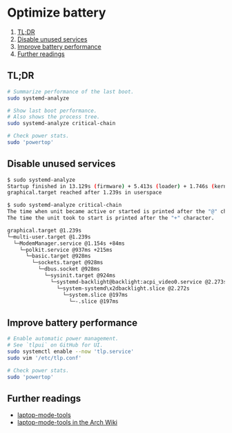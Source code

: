 # Optimize battery

1. [TL;DR](#tldr)
1. [Disable unused services](#disable-unused-services)
1. [Improve battery performance](#improve-battery-performance)
1. [Further readings](#further-readings)

## TL;DR

```sh
# Summarize performance of the last boot.
sudo systemd-analyze

# Show last boot performance.
# Also shows the process tree.
sudo systemd-analyze critical-chain

# Check power stats.
sudo 'powertop'
```

## Disable unused services

```sh
$ sudo systemd-analyze
Startup finished in 13.129s (firmware) + 5.413s (loader) + 1.746s (kernel) + 7.903s (userspace) = 28.192s
graphical.target reached after 1.239s in userspace

$ sudo systemd-analyze critical-chain
The time when unit became active or started is printed after the "@" character.
The time the unit took to start is printed after the "+" character.

graphical.target @1.239s
└─multi-user.target @1.239s
  └─ModemManager.service @1.154s +84ms
    └─polkit.service @937ms +215ms
      └─basic.target @928ms
        └─sockets.target @928ms
          └─dbus.socket @928ms
            └─sysinit.target @924ms
              └─systemd-backlight@backlight:acpi_video0.service @2.273s +8ms
                └─system-systemd\x2dbacklight.slice @2.272s
                  └─system.slice @197ms
                    └─-.slice @197ms
```

## Improve battery performance

```sh
# Enable automatic power management.
# See `tlpui` on GitHub for UI.
sudo systemctl enable --now 'tlp.service'
sudo vim '/etc/tlp.conf'

# Check power stats.
sudo 'powertop'
```

## Further readings

- [laptop-mode-tools]
- [laptop-mode-tools in the Arch Wiki]

<!--
  Reference
  ═╬═Time══
  -->

<!-- Others -->
[laptop-mode-tools]: https://www.unixmen.com/laptop-mode-tools-extend-laptop-battery-life/
[laptop-mode-tools in the arch wiki]: https://wiki.archlinux.org/title/Laptop_Mode_Tools
